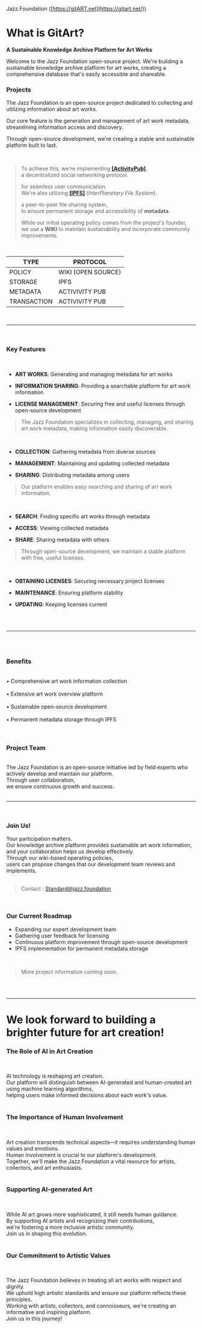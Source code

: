 Jazz.Foundation ([](https://gitart.net/)[https://gitART.net](https://gitart.net/))

# What is GitArt?

**A Sustainable Knowledge Archive Platform for Art Works**

Welcome to the Jazz Foundation open-source project. 
We're building a sustainable knowledge archive platform for art works, 
creating a comprehensive database that's easily accessible and shareable.
<br />

### Projects

The Jazz Foundation is 
an open-source project dedicated to collecting and utilizing information about art works.

Our core feature is the generation and management of art work metadata,
streamlining information access and discovery.

Through open-source development, we're creating a stable and sustainable platform built to last.
<br />

<br />

> To achieve this, we're implementing  [**[ActivityPub]**](https://www.w3.org/TR/activitypub/),<br />
> a decentralized social networking protocol.
>
> for seamless user communication.<br />
> We're also utilizing  [**[IPFS]**](https://ipfs.tech/)  (_InterPlanetary File System_).
>
> a peer-to-peer file sharing system,<br />
> to ensure permanent storage and accessibility of  **metadata**.
>
> While our initial operating policy comes from the project's founder,<br />
> we use a  **WIKI**  to maintain sustainability and incorporate community improvements.

<br />
  

| TYPE | PROTOCOL |
| -|-|
| POLICY | WIKI (OPEN SOURCE) |
| STORAGE | IPFS |
| METADATA  | ACTIVIVITY PUB |
| TRANSACTION | ACTIVIVITY PUB |

<br />


----------
<br />

### Key Features
<br />


-   **ART WORKS**: Generating and managing metadata for art works

-   **INFORMATION SHARING**: Providing a searchable platform for art work information
-   **LICENSE MANAGEMENT**: Securing free and useful licenses through open-source development
  
> The Jazz Foundation specializes in collecting, managing, and sharing art work metadata, making information easily discoverable.
<br />

-   **COLLECTION**: Gathering metadata from diverse sources

-   **MANAGEMENT**: Maintaining and updating collected metadata
-   **SHARING**: Distributing metadata among users

> Our platform enables easy searching and sharing of art work information.
<br />

-   **SEARCH**: Finding specific art works through metadata

-   **ACCESS**: Viewing collected metadata
-   **SHARE**: Sharing metadata with others

> Through open-source development, we maintain a stable platform with free, useful licenses.
<br />

-   **OBTAINING LICENSES**: Securing necessary project licenses

-   **MAINTENANCE**: Ensuring platform stability
-   **UPDATING**: Keeping licenses current

<br />
<br />



----------
<br />

<br />


### Benefits
<br />
• Comprehensive art work information collection<br />
<br />
• Extensive art work overview platform<br />
<br />
• Sustainable open-source development<br />
<br />
• Permanent metadata storage through IPFS<br />

<br />
<br />

### Project Team
<br />
The Jazz Foundation is an open-source initiative led by field experts who actively develop and maintain our platform.<br /> 
Through user collaboration,<br />
we ensure continuous growth and success.

<br />
<br />

----------
<br />

### Join Us!

Your participation matters. <br />
Our knowledge archive platform provides sustainable art work information, <br />
and your collaboration helps us develop effectively. <br />
Through our wiki-based operating policies, <br />
users can propose changes that our development team reviews and implements.<br />
<br />
>Contact : Standard@jazz.foundation<br />
<br />

### Our Current Roadmap

-    Expanding our expert development team
-    Gathering user feedback for licensing
-    Continuous platform improvement through open-source development
-    IPFS implementation for permanent metadata storage
<br />


> More project information coming soon.
<br />
<br />

----------
# We look forward to building a brighter future for  art creation!

### The Role of AI in Art Creation
<br />

AI technology is reshaping art creation. <br /> 
Our platform will distinguish between AI-generated and human-created art using machine learning algorithms,<br /> 
helping users make informed decisions about each work's value.
<br />
<br />

### The Importance of Human Involvement
<br />

Art creation transcends technical aspects—it requires understanding human values and emotions.<br />
Human involvement is crucial to our platform's development. <br />
Together, we'll make the Jazz Foundation a vital resource for artists, collectors, and art enthusiasts.
<br />
<br />

### Supporting AI-generated Art
<br />

While AI art grows more sophisticated, it still needs human guidance.<br /> 
By supporting AI artists and recognizing their contributions, <br />
we're fostering a more inclusive artistic community. <br />
Join us in shaping this evolution.
<br />
<br />

### Our Commitment to Artistic Values
<br />

The Jazz Foundation believes in treating all art works with respect and dignity. <br />
We uphold high artistic standards and ensure our platform reflects these principles. <br />
Working with artists, collectors, and connoisseurs, we're creating an informative and inspiring platform. <br />
Join us in this journey!
<br /><br />
